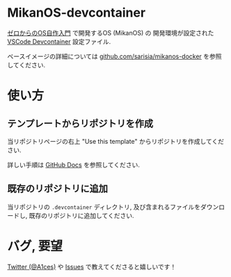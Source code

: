 # MikanOS-devcontainer

[ゼロからのOS自作入門](https://zero.osdev.jp/) で開発するOS (MikanOS) の
開発環境が設定された [VSCode Devcontainer](https://code.visualstudio.com/docs/remote/containers) 設定ファイル.

<!--zenn--->

ベースイメージの詳細については [github.com/sarisia/mikanos-docker](https://github.com/sarisia/mikanos-docker)
を参照してください.

# 使い方

## テンプレートからリポジトリを作成

当リポジトリページの右上 "Use this template" からリポジトリを作成してください.

詳しい手順は [GitHub Docs](https://docs.github.com/en/github/creating-cloning-and-archiving-repositories/creating-a-repository-from-a-template)
を参照してください.

## 既存のリポジトリに追加

当リポジトリの `.devcontainer` ディレクトリ, 及び含まれるファイルをダウンロードし,
既存のリポジトリに追加してください.

# バグ, 要望

[Twitter (@A1ces)](https://twitter.com/A1ces) や [Issues](https://github.com/sarisia/mikanos-devcontainer/issues) で教えてくださると嬉しいです！
